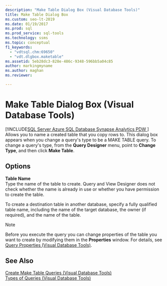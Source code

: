 ```yaml
---
description: "Make Table Dialog Box (Visual Database Tools)"
title: Make Table Dialog Box
ms.custom: seo-lt-2019
ms.date: 01/19/2017
ms.prod: sql
ms.prod_service: sql-tools
ms.technology: ssms
ms.topic: conceptual
f1_keywords: 
  - "vdtsql.chm:69650"
  - "vdt.dlgbox.maketable"
ms.assetid: 5eb28dc3-828e-486c-9348-596bb5a04c85
author: markingmyname
ms.author: maghan
ms.reviewer: 

---
```

# Make Table Dialog Box (Visual Database Tools)
[!INCLUDE[SQL Server Azure SQL Database Synapse Analytics PDW ](../../includes/applies-to-version/sql-asdb-asdbmi-asa-pdw.md)]
Allows you to name a created table that you copy rows to. This dialog box appears when you change a query's type to be a MAKE TABLE query. To change a query's type, from the **Query Designer** menu, point to **Change Type**, and then click **Make Table**.  
  
## Options  
**Table Name**  
Type the name of the table to create. Query and View Designer does not check whether the name is already in use or whether you have permission to create the table.  
  
To create a destination table in another database, specify a fully qualified table name, including the name of the target database, the owner (if required), and the name of the table.  
  
> [!NOTE]  
> Before you execute the query you can change properties of the table you want to create by modifying them in the **Properties** window. For details, see [Query Properties &#40;Visual Database Tools&#41;](../../ssms/visual-db-tools/query-properties-visual-database-tools.md).  
  
## See Also  
[Create Make Table Queries &#40;Visual Database Tools&#41;](../../ssms/visual-db-tools/create-make-table-queries-visual-database-tools.md)  
[Types of Queries &#40;Visual Database Tools&#41;](../../ssms/visual-db-tools/types-of-queries-visual-database-tools.md)  
  
